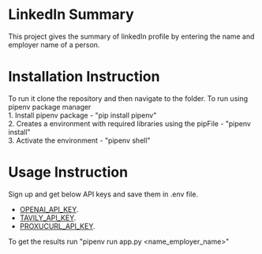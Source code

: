# LinkedIn Summary
This project gives the summary of linkedIn profile by entering the name and employer name of a person.
# Installation Instruction
To run it clone the repository and then navigate to the folder. To run using pipenv package manager  
    1. Install pipenv package - "pip install pipenv"  
    2. Creates a environment with required libraries using the pipFile - "pipenv install"  
    3. Activate the environment - "pipenv shell"  
# Usage Instruction
Sign up and get below API keys and save them in .env file.
- [OPENAI_API_KEY](https://help.openai.com/en/articles/4936850-where-do-i-find-my-openai-api-key).
- [TAVILY_API_KEY](https://app.tavily.com/sign-in).
- [PROXUCURL_API_KEY](https://nubela.co/proxycurl/linkedin).

To get the results run "pipenv run app.py <name_employer_name>"